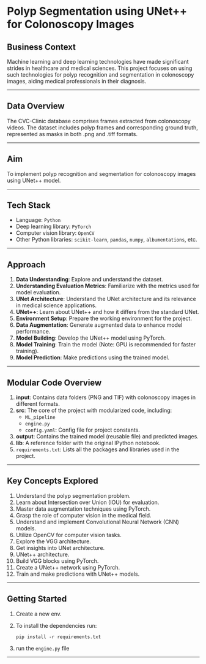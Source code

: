 # Polyp Segmentation using UNet++ for Colonoscopy Images

## Business Context
Machine learning and deep learning technologies have made significant strides in healthcare and medical sciences. This project focuses on using such technologies for polyp recognition and segmentation in colonoscopy images, aiding medical professionals in their diagnosis.

---

## Data Overview
The CVC-Clinic database comprises frames extracted from colonoscopy videos. The dataset includes polyp frames and corresponding ground truth, represented as masks in both .png and .tiff formats.

---

## Aim

To implement polyp recognition and segmentation for colonoscopy images using UNet++ model.

---

## Tech Stack
- Language: `Python`
- Deep learning library: `PyTorch`
- Computer vision library: `OpenCV`
- Other Python libraries: `scikit-learn`, `pandas`, `numpy`, `albumentations`, etc.

---

## Approach
1. **Data Understanding**: Explore and understand the dataset.
2. **Understanding Evaluation Metrics**: Familiarize with the metrics used for model evaluation.
3. **UNet Architecture**: Understand the UNet architecture and its relevance in medical science applications.
4. **UNet++**: Learn about UNet++ and how it differs from the standard UNet.
5. **Environment Setup**: Prepare the working environment for the project.
6. **Data Augmentation**: Generate augmented data to enhance model performance.
7. **Model Building**: Develop the UNet++ model using PyTorch.
8. **Model Training**: Train the model (Note: GPU is recommended for faster training).
9. **Model Prediction**: Make predictions using the trained model.

---

## Modular Code Overview

1. **input**: Contains data folders (PNG and TIF) with colonoscopy images in different formats.
2. **src**: The core of the project with modularized code, including:
   - `ML_pipeline`
   - `engine.py`
   - `config.yaml`: Config file for project constants.
3. **output**: Contains the trained model (reusable file) and predicted images.
4. **lib**: A reference folder with the original IPython notebook.
5. `requirements.txt`: Lists all the packages and libraries used in the project.

---

## Key Concepts Explored

1. Understand the polyp segmentation problem.
2. Learn about Intersection over Union (IOU) for evaluation.
3. Master data augmentation techniques using PyTorch.
4. Grasp the role of computer vision in the medical field.
5. Understand and implement Convolutional Neural Network (CNN) models.
6. Utilize OpenCV for computer vision tasks.
7. Explore the VGG architecture.
8. Get insights into UNet architecture.
9. UNet++ architecture.
10. Build VGG blocks using PyTorch.
11. Create a UNet++ network using PyTorch.
12. Train and make predictions with UNet++ models.

---


## Getting Started

1. Create a new env.

2. To install the dependencies run:
	```
	pip install -r requirements.txt
	```

3. run the `engine.py` file

---
